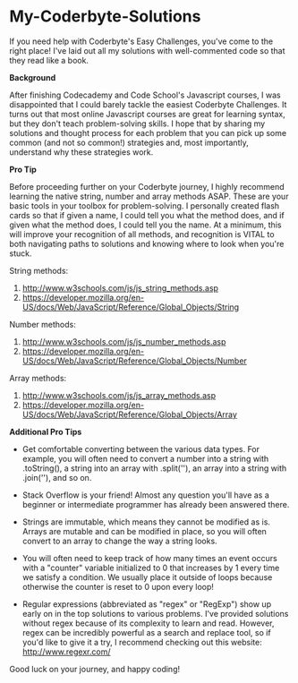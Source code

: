 # My-Coderbyte-Solutions
If you need help with Coderbyte's Easy Challenges, you've come to the right place! I've laid out all my solutions with well-commented code so that they read like a book.

**Background**

After finishing Codecademy and Code School's Javascript courses, I was disappointed that I could barely tackle the easiest Coderbyte Challenges. It turns out that most online Javascript courses are great for learning syntax, but they don't teach problem-solving skills. I hope that by sharing my solutions and thought process for each problem that you can pick up some common (and not so common!) strategies and, most importantly, understand why these strategies work.

**Pro Tip**

Before proceeding further on your Coderbyte journey, I highly recommend learning the native string, number and array methods ASAP. These are your basic tools in your toolbox for problem-solving. I personally created flash cards so that if given a name, I could tell you what the method does, and if given what the method does, I could tell you the name. At a minimum, this will improve your recognition of all methods, and recognition is VITAL to both navigating paths to solutions and knowing where to look when you're stuck.

String methods:
1. http://www.w3schools.com/js/js_string_methods.asp
2. https://developer.mozilla.org/en-US/docs/Web/JavaScript/Reference/Global_Objects/String

Number methods:
1. http://www.w3schools.com/js/js_number_methods.asp
2. https://developer.mozilla.org/en-US/docs/Web/JavaScript/Reference/Global_Objects/Number

Array methods:
1. http://www.w3schools.com/js/js_array_methods.asp
2. https://developer.mozilla.org/en-US/docs/Web/JavaScript/Reference/Global_Objects/Array

**Additional Pro Tips**

- Get comfortable converting between the various data types. For example, you will often need to convert a number into a string with .toString(), a string into an array with .split(''), an array into a string with .join(''), and so on.

- Stack Overflow is your friend! Almost any question you'll have as a beginner or intermediate programmer has already been answered there.

- Strings are immutable, which means they cannot be modified as is. Arrays are mutable and can be modified in place, so you will often convert to an array to change the way a string looks.

- You will often need to keep track of how many times an event occurs with a "counter" variable initialized to 0 that increases by 1 every time we satisfy a condition. We usually place it outside of loops because otherwise the counter is reset to 0 upon every loop!

- Regular expressions (abbreviated as "regex" or "RegExp") show up early on in the top solutions to various problems. I've provided solutions without regex because of its complexity to learn and read. However, regex can be incredibly powerful as a search and replace tool, so if you'd like to give it a try, I recommend checking out this website: http://www.regexr.com/


Good luck on your journey, and happy coding!
